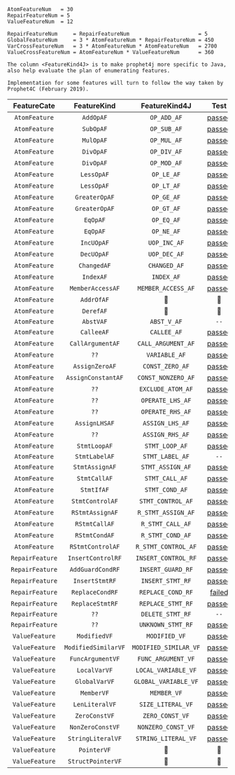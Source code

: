     AtomFeatureNum   = 30
    RepairFeatureNum = 5
    ValueFeatureNum  = 12
    
    RepairFeatureNum     = RepairFeatureNum                      = 5
    GlobalFeatureNum     = 3 * AtomFeatureNum * RepairFeatureNum = 450
    VarCrossFeatureNum   = 3 * AtomFeatureNum * AtomFeatureNum   = 2700
    ValueCrossFeatureNum = AtomFeatureNum * ValueFeatureNum      = 360
    
    The column <FeatureKind4J> is to make prophet4j more specific to Java, also help evaluate the plan of enumerating features.
    
    Implementation for some features will turn to follow the way taken by Prophet4C (February 2019).

|FeatureCate|FeatureKind|FeatureKind4J|Test|
|:-:|:-:|:-:|:-:|
|`AtomFeature`|`AddOpAF`|`OP_ADD_AF`|[passed](https://github.com/SpoonLabs/coming/blob/master/src/test/java/prophet4j/FeatureResolverTest.java#L20)|
|`AtomFeature`|`SubOpAF`|`OP_SUB_AF`|[passed](https://github.com/SpoonLabs/coming/blob/master/src/test/java/prophet4j/FeatureResolverTest.java#L27)|
|`AtomFeature`|`MulOpAF`|`OP_MUL_AF`|[passed](https://github.com/SpoonLabs/coming/blob/master/src/test/java/prophet4j/FeatureResolverTest.java#L34)|
|`AtomFeature`|`DivOpAF`|`OP_DIV_AF`|[passed](https://github.com/SpoonLabs/coming/blob/master/src/test/java/prophet4j/FeatureResolverTest.java#L39)|
|`AtomFeature`|`DivOpAF`|`OP_MOD_AF`|[passed](https://github.com/SpoonLabs/coming/blob/master/src/test/java/prophet4j/FeatureResolverTest.java#L44)|
|`AtomFeature`|`LessOpAF`|`OP_LE_AF`|[passed](https://github.com/SpoonLabs/coming/blob/master/src/test/java/prophet4j/FeatureResolverTest.java#L49)|
|`AtomFeature`|`LessOpAF`|`OP_LT_AF`|[passed](https://github.com/SpoonLabs/coming/blob/master/src/test/java/prophet4j/FeatureResolverTest.java#L54)|
|`AtomFeature`|`GreaterOpAF`|`OP_GE_AF`|[passed](https://github.com/SpoonLabs/coming/blob/master/src/test/java/prophet4j/FeatureResolverTest.java#L59)|
|`AtomFeature`|`GreaterOpAF`|`OP_GT_AF`|[passed](https://github.com/SpoonLabs/coming/blob/master/src/test/java/prophet4j/FeatureResolverTest.java#L64)|
|`AtomFeature`|`EqOpAF`|`OP_EQ_AF`|[passed](https://github.com/SpoonLabs/coming/blob/master/src/test/java/prophet4j/FeatureResolverTest.java#L69)|
|`AtomFeature`|`EqOpAF`|`OP_NE_AF`|[passed](https://github.com/SpoonLabs/coming/blob/master/src/test/java/prophet4j/FeatureResolverTest.java#L74)|
|`AtomFeature`|`IncUOpAF`|`UOP_INC_AF`|[passed](https://github.com/SpoonLabs/coming/blob/master/src/test/java/prophet4j/FeatureResolverTest.java#L79)|
|`AtomFeature`|`DecUOpAF`|`UOP_DEC_AF`|[passed](https://github.com/SpoonLabs/coming/blob/master/src/test/java/prophet4j/FeatureResolverTest.java#L86)|
|`AtomFeature`|`ChangedAF`|`CHANGED_AF`|[passed](https://github.com/SpoonLabs/coming/blob/master/src/test/java/prophet4j/FeatureResolverTest.java#L93)|
|`AtomFeature`|`IndexAF`|`INDEX_AF`|[passed](https://github.com/SpoonLabs/coming/blob/master/src/test/java/prophet4j/FeatureResolverTest.java#L104)|
|`AtomFeature`|`MemberAccessAF`|`MEMBER_ACCESS_AF`|[passed](https://github.com/SpoonLabs/coming/blob/master/src/test/java/prophet4j/FeatureResolverTest.java#L111)|
|`AtomFeature`|`AddrOfAF`|:no_entry_sign:|:no_entry_sign:|
|`AtomFeature`|`DerefAF`|:no_entry_sign:|:no_entry_sign:|
|`AtomFeature`|`AbstVAF`|`ABST_V_AF`|`--`|
|`AtomFeature`|`CalleeAF`|`CALLEE_AF`|[passed](https://github.com/SpoonLabs/coming/blob/master/src/test/java/prophet4j/FeatureResolverTest.java#L121)|
|`AtomFeature`|`CallArgumentAF`|`CALL_ARGUMENT_AF`|[passed](https://github.com/SpoonLabs/coming/blob/master/src/test/java/prophet4j/FeatureResolverTest.java#L126)|
|`AtomFeature`|`??`|`VARIABLE_AF`|[passed](https://github.com/SpoonLabs/coming/blob/master/src/test/java/prophet4j/FeatureResolverTest.java#L131)|
|`AtomFeature`|`AssignZeroAF`|`CONST_ZERO_AF`|[passed](https://github.com/SpoonLabs/coming/blob/master/src/test/java/prophet4j/FeatureResolverTest.java#L142)|
|`AtomFeature`|`AssignConstantAF`|`CONST_NONZERO_AF`|[passed](https://github.com/SpoonLabs/coming/blob/master/src/test/java/prophet4j/FeatureResolverTest.java#L153)|
|`AtomFeature`|`??`|`EXCLUDE_ATOM_AF`|[passed](https://github.com/SpoonLabs/coming/blob/master/src/test/java/prophet4j/FeatureResolverTest.java#L164)|
|`AtomFeature`|`??`|`OPERATE_LHS_AF`|[passed](https://github.com/SpoonLabs/coming/blob/master/src/test/java/prophet4j/FeatureResolverTest.java#L171)|
|`AtomFeature`|`??`|`OPERATE_RHS_AF`|[passed](https://github.com/SpoonLabs/coming/blob/master/src/test/java/prophet4j/FeatureResolverTest.java#L178)|
|`AtomFeature`|`AssignLHSAF`|`ASSIGN_LHS_AF`|[passed](https://github.com/SpoonLabs/coming/blob/master/src/test/java/prophet4j/FeatureResolverTest.java#L185)|
|`AtomFeature`|`??`|`ASSIGN_RHS_AF`|[passed](https://github.com/SpoonLabs/coming/blob/master/src/test/java/prophet4j/FeatureResolverTest.java#L196)|
|`AtomFeature`|`StmtLoopAF`|`STMT_LOOP_AF`|[passed](https://github.com/SpoonLabs/coming/blob/master/src/test/java/prophet4j/FeatureResolverTest.java#L207)|
|`AtomFeature`|`StmtLabelAF`|`STMT_LABEL_AF`|`--`|
|`AtomFeature`|`StmtAssignAF`|`STMT_ASSIGN_AF`|[passed](https://github.com/SpoonLabs/coming/blob/master/src/test/java/prophet4j/FeatureResolverTest.java#L219)|
|`AtomFeature`|`StmtCallAF`|`STMT_CALL_AF`|[passed](https://github.com/SpoonLabs/coming/blob/master/src/test/java/prophet4j/FeatureResolverTest.java#L229)|
|`AtomFeature`|`StmtIfAF`|`STMT_COND_AF`|[passed](https://github.com/SpoonLabs/coming/blob/master/src/test/java/prophet4j/FeatureResolverTest.java#L234)|
|`AtomFeature`|`StmtControlAF`|`STMT_CONTROL_AF`|[passed](https://github.com/SpoonLabs/coming/blob/master/src/test/java/prophet4j/FeatureResolverTest.java#L239)|
|`AtomFeature`|`RStmtAssignAF`|`R_STMT_ASSIGN_AF`|[passed](https://github.com/SpoonLabs/coming/blob/master/src/test/java/prophet4j/FeatureResolverTest.java#L250)|
|`AtomFeature`|`RStmtCallAF`|`R_STMT_CALL_AF`|[passed](https://github.com/SpoonLabs/coming/blob/master/src/test/java/prophet4j/FeatureResolverTest.java#L255)|
|`AtomFeature`|`RStmtCondAF`|`R_STMT_COND_AF`|[passed](https://github.com/SpoonLabs/coming/blob/master/src/test/java/prophet4j/FeatureResolverTest.java#L260)|
|`AtomFeature`|`RStmtControlAF`|`R_STMT_CONTROL_AF`|[passed](https://github.com/SpoonLabs/coming/blob/master/src/test/java/prophet4j/FeatureResolverTest.java#L265)|
|`RepairFeature`|`InsertControlRF`|`INSERT_CONTROL_RF`|[passed](https://github.com/SpoonLabs/coming/blob/master/src/test/java/prophet4j/FeatureResolverTest.java#L270)|
|`RepairFeature`|`AddGuardCondRF`|`INSERT_GUARD_RF`|[passed](https://github.com/SpoonLabs/coming/blob/master/src/test/java/prophet4j/FeatureResolverTest.java#L281)|
|`RepairFeature`|`InsertStmtRF`|`INSERT_STMT_RF`|[passed](https://github.com/SpoonLabs/coming/blob/master/src/test/java/prophet4j/FeatureResolverTest.java#L288)|
|`RepairFeature`|`ReplaceCondRF`|`REPLACE_COND_RF`|[failed](https://github.com/SpoonLabs/coming/blob/master/src/test/java/prophet4j/FeatureResolverTest.java#L293)|
|`RepairFeature`|`ReplaceStmtRF`|`REPLACE_STMT_RF`|[passed](https://github.com/SpoonLabs/coming/blob/master/src/test/java/prophet4j/FeatureResolverTest.java#L299)|
|`RepairFeature`|`??`|`DELETE_STMT_RF`|`--`|
|`RepairFeature`|`??`|`UNKNOWN_STMT_RF`|[passed](https://github.com/SpoonLabs/coming/blob/master/src/test/java/prophet4j/FeatureResolverTest.java#L309)|
|`ValueFeature`|`ModifiedVF`|`MODIFIED_VF`|[passed](https://github.com/SpoonLabs/coming/blob/master/src/test/java/prophet4j/FeatureResolverTest.java#L314)|
|`ValueFeature`|`ModifiedSimilarVF`|`MODIFIED_SIMILAR_VF`|[passed](https://github.com/SpoonLabs/coming/blob/master/src/test/java/prophet4j/FeatureResolverTest.java#L321)|
|`ValueFeature`|`FuncArgumentVF`|`FUNC_ARGUMENT_VF`|[passed](https://github.com/SpoonLabs/coming/blob/master/src/test/java/prophet4j/FeatureResolverTest.java#L328)|
|`ValueFeature`|`LocalVarVF`|`LOCAL_VARIABLE_VF`|[passed](https://github.com/SpoonLabs/coming/blob/master/src/test/java/prophet4j/FeatureResolverTest.java#L333)|
|`ValueFeature`|`GlobalVarVF`|`GLOBAL_VARIABLE_VF`|[passed](https://github.com/SpoonLabs/coming/blob/master/src/test/java/prophet4j/FeatureResolverTest.java#L341)|
|`ValueFeature`|`MemberVF`|`MEMBER_VF`|[passed](https://github.com/SpoonLabs/coming/blob/master/src/test/java/prophet4j/FeatureResolverTest.java#L349)|
|`ValueFeature`|`LenLiteralVF`|`SIZE_LITERAL_VF`|[passed](https://github.com/SpoonLabs/coming/blob/master/src/test/java/prophet4j/FeatureResolverTest.java#L356)|
|`ValueFeature`|`ZeroConstVF`|`ZERO_CONST_VF`|[passed](https://github.com/SpoonLabs/coming/blob/master/src/test/java/prophet4j/FeatureResolverTest.java#L361)|
|`ValueFeature`|`NonZeroConstVF`|`NONZERO_CONST_VF`|[passed](https://github.com/SpoonLabs/coming/blob/master/src/test/java/prophet4j/FeatureResolverTest.java#L368)|
|`ValueFeature`|`StringLiteralVF`|`STRING_LITERAL_VF`|[passed](https://github.com/SpoonLabs/coming/blob/master/src/test/java/prophet4j/FeatureResolverTest.java#L375)|
|`ValueFeature`|`PointerVF`|:no_entry_sign:|:no_entry_sign:|
|`ValueFeature`|`StructPointerVF`|:no_entry_sign:|:no_entry_sign:|
